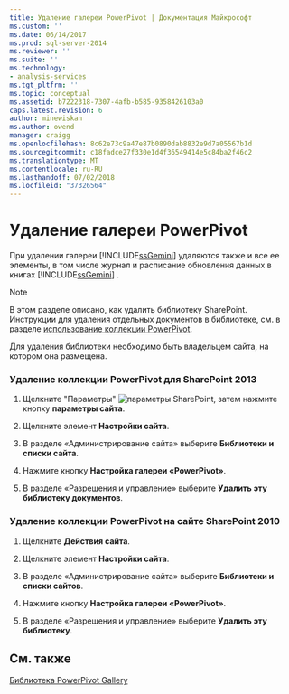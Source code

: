```yaml
---
title: Удаление галереи PowerPivot | Документация Майкрософт
ms.custom: ''
ms.date: 06/14/2017
ms.prod: sql-server-2014
ms.reviewer: ''
ms.suite: ''
ms.technology:
- analysis-services
ms.tgt_pltfrm: ''
ms.topic: conceptual
ms.assetid: b7222318-7307-4afb-b585-9358426103a0
caps.latest.revision: 6
author: minewiskan
ms.author: owend
manager: craigg
ms.openlocfilehash: 8c62e73c9a47e87b0890dab8832e9d7a05567b1d
ms.sourcegitcommit: c18fadce27f330e1d4f36549414e5c84ba2f46c2
ms.translationtype: MT
ms.contentlocale: ru-RU
ms.lasthandoff: 07/02/2018
ms.locfileid: "37326564"
---
```

# <a name="delete-powerpivot-gallery"></a>Удаление галереи PowerPivot
  При удалении галереи [!INCLUDE[ssGemini](../../includes/ssgemini-md.md)] удаляются также и все ее элементы, в том числе журнал и расписание обновления данных в книгах [!INCLUDE[ssGemini](../../includes/ssgemini-md.md)] .  
  
> [!NOTE]  
>  В этом разделе описано, как удалить библиотеку SharePoint. Инструкции для удаления отдельных документов в библиотеке, см. в разделе [использование коллекции PowerPivot](use-power-pivot-gallery.md).  
  
 Для удаления библиотеки необходимо быть владельцем сайта, на котором она размещена.  
  
### <a name="delete-powerpivot-gallery-sharepoint-2013"></a>Удаление коллекции PowerPivot для SharePoint 2013  
  
1.  Щелкните "Параметры" ![параметры SharePoint](../media/as-sharepoint2013-settings-gear.gif "параметры SharePoint"), затем нажмите кнопку **параметры сайта**.  
  
2.  Щелкните элемент **Настройки сайта**.  
  
3.  В разделе «Администрирование сайта» выберите **Библиотеки и списки сайта**.  
  
4.  Нажмите кнопку **Настройка галереи «PowerPivot»**.  
  
5.  В разделе «Разрешения и управление» выберите **Удалить эту библиотеку документов**.  
  
### <a name="delete-powerpivot-gallery-sharepoint-2010"></a>Удаление коллекции PowerPivot на сайте SharePoint 2010  
  
1.  Щелкните **Действия сайта**.  
  
2.  Щелкните элемент **Настройки сайта**.  
  
3.  В разделе «Администрирование сайта» выберите **Библиотеки и списки сайтов**.  
  
4.  Нажмите кнопку **Настройка галереи «PowerPivot»**.  
  
5.  В разделе «Разрешения и управление» выберите **Удалить эту библиотеку**.  
  
## <a name="see-also"></a>См. также  
 [Библиотека PowerPivot Gallery](../../2014-toc/books-online-for-sql-server-2014.md)  
  
  
